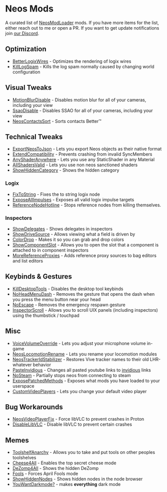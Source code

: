 # Neos Mods

A curated list of [NeosModLoader](https://github.com/zkxs/NeosModLoader) mods. If you have more items for the list, either reach out to me or open a PR. If you want to get update notifications join [our Discord](https://discord.gg/vCDJK9xyvm).

## Optimization
- [BetterLogixWires](https://github.com/EIA485/NeosBetterLogixWires) - Optimizes the rendering of logix wires
- [KillLogSpam](https://github.com/EIA485/NeosKillLogSpam) - Kills the log spam normally caused by changing world configuration

## Visual Tweaks
- [MotionBlurDisable](https://github.com/zkxs/MotionBlurDisable) - Disables motion blur for all of your cameras, including your view
- [SsaoDisable](https://github.com/zkxs/SsaoDisable) - Disables SSAO for all of your cameras, including your view
- [NeosContactsSort](https://github.com/zkxs/NeosContactsSort) - Sorts contacts Better™

## Technical Tweaks
- [ExportNeosToJson](https://github.com/zkxs/ExportNeosToJson) - Lets you export Neos objects as their native format
- [ExtendCompatibility](https://github.com/EIA485/NeosExtendCompatibility) - Prevents crashing from invalid SyncMembers
- [AnyShaderAnywhere](https://github.com/EIA485/NeosAnyShaderAnywhere) - Lets you use any StaticShader in any Material
- [AllShadersValid](https://github.com/EIA485/NeosAllShadersValid) - Lets you use non neos sanctioned shaders
- [ShowHiddenCategory](https://github.com/EIA485/NeosShowHiddenCategory) - Shows the hidden category

### Logix
- [FixToString](https://github.com/EIA485/NeosFixToString) - Fixes the to string logix node
- [ExposeAllImpulses](https://github.com/EIA485/NeosExposeAllImpulses) - Exposes all valid logix impulse targets
- [ReferenceNodeHotline](https://github.com/EIA485/NeosReferenceNodeHotline) - Stops reference nodes from killing themselves.

### Inspectors
- [ShowDelegates](https://github.com/art0007i/ShowDelegates) - Shows delegates in inspectors
- [ShowDriveSource](https://github.com/art0007i/ShowDriveSource) - Allows viewing what a field is driven by
- [ColorDrop](https://github.com/art0007i/ColorDrop) - Makes it so you can grab and drop colors
- [ShowComponentSlot](https://github.com/art0007i/ShowComponentSlot) - Allows you to open the slot that a component is attached to in component inspectors
- [MoreReferenceProxies](https://github.com/EIA485/NeosMoreReferenceProxies) - Adds reference proxy sources to bag editors and list editors

## Keybinds & Gestures
- [KillDesktopTools](https://github.com/EIA485/NeosKillDesktopTools) - Disables the desktop tool keybinds
- [NoHeadMenuDash](https://github.com/art0007i/NoHeadMenuDash) - Removes the gesture that opens the dash when you press the menu button near your head
- [NoEscape](https://github.com/zkxs/NoEscape) - Removes the emergency respawn gesture
- [InspectorScroll](https://github.com/art0007i/InspectorScroll) - Allows you to scroll UIX panels (including inspectors) using the thumbstick / touchpad

## Misc
- [VoiceVolumeOverride](https://github.com/zkxs/VoiceVolumeOverride) - Lets you adjust your microphone volume in-game
- [NeosLocomotionRename](https://github.com/zkxs/NeosLocomotionRename) - Lets you rename your locomotion modules
- [NeosTrackerIdStabilizer](https://github.com/zkxs/NeosTrackerIdStabilizer) - Restores Vive tracker names to their old LHR-whatever behavior
- [PasteInvidious](https://github.com/art0007i/PasteInvidious) - Changes all pasted youtube links to [invidious](https://github.com/iv-org/invidious) links
- [NoSteam](https://github.com/EIA485/NeosNoSteam) - Partially stops neos from connecting to steam
- [ExposePatchedMethods](https://github.com/EIA485/NeosExposePatchedMethods) - Exposes what mods you have loaded to your userspace
- [CustomVideoPlayers](https://github.com/art0007i/CustomVideoPlayers) - Lets you change your default video player

## Bug Workarounds
- [NeosVideoPlayerFix](https://github.com/Frozenreflex/NeosVideoPlayerFix) - Force libVLC to prevent crashes in Proton
- [DisableLibVLC](https://github.com/KyuubiYoru/DisableLibVLC) - Disable libVLC to prevent certain crashes

## Memes
- [ToolshelfAnarchy](https://github.com/art0007i/ToolshelfAnarchy) - Allows you to take and put tools on other peoples toolshelves
- [Cheese4All](https://github.com/EIA485/NeosCheese4All) - Enables the top secret cheese mode
- [DeZomp4All](https://github.com/EIA485/NeosDeZomp4All) - Shows the hidden DeZomp
- [Fools](https://github.com/EIA485/NeosFools) - Forces April Fools mode
- [ShowHiddenNodes](https://github.com/EIA485/NeosShowHiddenNodes) - Shows hidden nodes in the node browser
- [YouWantDarkmode?](https://github.com/EIA485/NeosYouWantDarkmode) - makes **everything** dark mode
